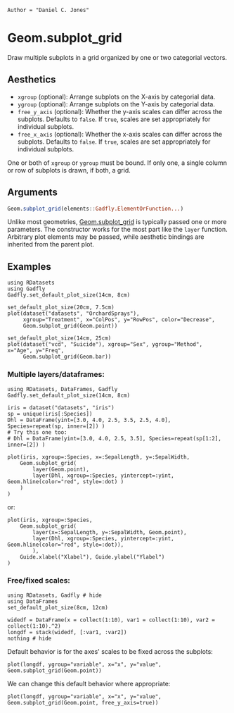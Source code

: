 ```@meta
Author = "Daniel C. Jones"
```

# Geom.subplot_grid

Draw multiple subplots in a grid organized by one or two categorial vectors.

## Aesthetics

  * `xgroup` (optional): Arrange subplots on the X-axis by categorial data.
  * `ygroup` (optional): Arrange subplots on the Y-axis by categorial data.
  * `free_y_axis` (optional): Whether the y-axis scales can differ across
  the subplots. Defaults to `false`. If `true`, scales are set appropriately for individual subplots.
  * `free_x_axis` (optional): Whether the x-axis scales can differ across
  the subplots. Defaults to `false`. If `true`, scales are set appropriately for individual subplots.

One or both of `xgroup` or `ygroup` must be bound. If only one, a single column
or row of subplots is drawn, if both, a grid.

## Arguments

```julia
Geom.subplot_grid(elements::Gadfly.ElementOrFunction...)
```

Unlike most geometries, [Geom.subplot_grid](@ref) is typically passed one or more
parameters. The constructor works for the most part like the `layer` function.
Arbitrary plot elements may be passed, while aesthetic bindings are inherited
from the parent plot.


## Examples

```@setup 1
using RDatasets
using Gadfly
Gadfly.set_default_plot_size(14cm, 8cm)
```

```@example 1
set_default_plot_size(20cm, 7.5cm)
plot(dataset("datasets", "OrchardSprays"),
     xgroup="Treatment", x="ColPos", y="RowPos", color="Decrease",
     Geom.subplot_grid(Geom.point))
```


```@example 1
set_default_plot_size(14cm, 25cm)
plot(dataset("vcd", "Suicide"), xgroup="Sex", ygroup="Method", x="Age", y="Freq",
     Geom.subplot_grid(Geom.bar))
```


### Multiple layers/dataframes:

```@setup 2
using RDatasets, DataFrames, Gadfly
Gadfly.set_default_plot_size(14cm, 8cm)
```

```@example 2
iris = dataset("datasets", "iris")
sp = unique(iris[:Species])
Dhl = DataFrame(yint=[3.0, 4.0, 2.5, 3.5, 2.5, 4.0], Species=repeat(sp, inner=[2]) )
# Try this one too:
# Dhl = DataFrame(yint=[3.0, 4.0, 2.5, 3.5], Species=repeat(sp[1:2], inner=[2]) )

plot(iris, xgroup=:Species, x=:SepalLength, y=:SepalWidth,
    Geom.subplot_grid(
        layer(Geom.point),
        layer(Dhl, xgroup=:Species, yintercept=:yint, Geom.hline(color="red", style=:dot) )
    )
)
```
or:  
```@example 2
plot(iris, xgroup=:Species,
    Geom.subplot_grid(
        layer(x=:SepalLength, y=:SepalWidth, Geom.point),
        layer(Dhl, xgroup=:Species, yintercept=:yint, Geom.hline(color="red", style=:dot)),
        ),
    Guide.xlabel("Xlabel"), Guide.ylabel("Ylabel")
)
```


### Free/fixed scales:

```@example 3
using RDatasets, Gadfly # hide
using DataFrames
set_default_plot_size(8cm, 12cm)

widedf = DataFrame(x = collect(1:10), var1 = collect(1:10), var2 = collect(1:10).^2)
longdf = stack(widedf, [:var1, :var2])
nothing # hide
```

Default behavior is for the axes' scales to be fixed across the subplots:

```@example 3
plot(longdf, ygroup="variable", x="x", y="value", Geom.subplot_grid(Geom.point))
```

We can change this default behavior where appropriate:

```@example 3
plot(longdf, ygroup="variable", x="x", y="value", Geom.subplot_grid(Geom.point, free_y_axis=true))
```

